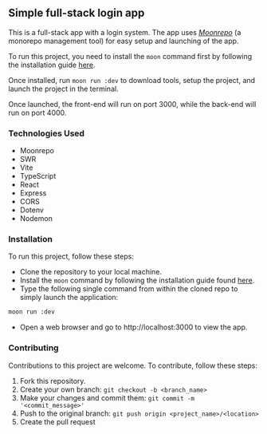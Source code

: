 ## Simple full-stack login app

This is a full-stack app with a login system. The app uses [_Moonrepo_](https://moonrepo.dev/) (a monorepo management tool) for easy setup and launching of the app.

To run this project, you need to install the `moon` command first by following the installation guide [here](https://moonrepo.dev/docs/install).

Once installed, run `moon run :dev` to download tools, setup the project, and launch the project in the terminal.

Once launched, the front-end will run on port 3000, while the back-end will run on port 4000.

### Technologies Used

- Moonrepo
- SWR
- Vite
- TypeScript
- React
- Express
- CORS
- Dotenv
- Nodemon

### Installation

To run this project, follow these steps:

- Clone the repository to your local machine.
- Install the `moon` command by following the installation guide found [here](https://moonrepo.dev/docs/install).
- Type the following single command from within the cloned repo to simply launch the application:
```bash
moon run :dev
```
- Open a web browser and go to http://localhost:3000 to view the app.

### Contributing

Contributions to this project are welcome. To contribute, follow these steps:

1. Fork this repository.
2. Create your own branch: `git checkout -b <branch_name>`
3. Make your changes and commit them: `git commit -m '<commit_message>'`
4. Push to the original branch: `git push origin <project_name>/<location>`
5. Create the pull request
